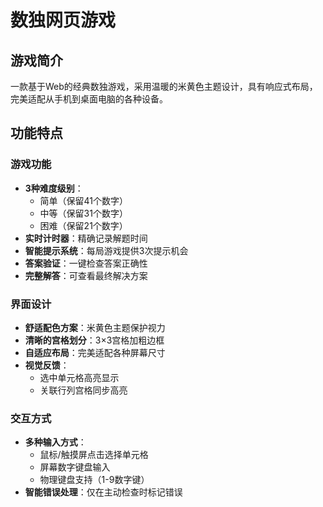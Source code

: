 # 数独网页游戏

## 游戏简介
一款基于Web的经典数独游戏，采用温暖的米黄色主题设计，具有响应式布局，完美适配从手机到桌面电脑的各种设备。

## 功能特点

### 游戏功能
- **3种难度级别**：
  - 简单（保留41个数字）
  - 中等（保留31个数字）
  - 困难（保留21个数字）
- **实时计时器**：精确记录解题时间
- **智能提示系统**：每局游戏提供3次提示机会
- **答案验证**：一键检查答案正确性
- **完整解答**：可查看最终解决方案

### 界面设计
- **舒适配色方案**：米黄色主题保护视力
- **清晰的宫格划分**：3×3宫格加粗边框
- **自适应布局**：完美适配各种屏幕尺寸
- **视觉反馈**：
  - 选中单元格高亮显示
  - 关联行列宫格同步高亮

### 交互方式
- **多种输入方式**：
  - 鼠标/触摸屏点击选择单元格
  - 屏幕数字键盘输入
  - 物理键盘支持（1-9数字键）
- **智能错误处理**：仅在主动检查时标记错误
